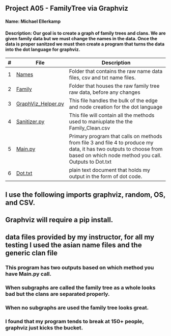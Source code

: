## Project A05 - FamilyTree via Graphviz
#### Name: Michael Ellerkamp
#### Description: Our goal is to create a graph of family trees and clans. We are given family data but we must change the names in the data. Once the data is proper sanitzed we must then create a program that turns the data into the dot language for graphviz.


|   #   |    File     |      Description                           |
| :---: | ----------- | -------------------------------------------|
|   1   |   [Names](Names/)   | Folder that contains the raw name data files, csv and txt name files. |
|   2   |   [Family](Family/)  | Folder that houses the raw family tree raw data, before any changes  |
|   3   | [GraphViz_Helper.py](GraphViz_Helper.py) | This file handles the bulk of the edge and node creation for the dot language|
|   4   | [Sanitizer.py](Sanitizer.py) | This file will contain all the methods used to maniuplate the the Family_Clean.csv |
|   5   | [Main.py](Main.py)   | Primary program that calls on methods from file 3 and file 4 to produce my data, it has two outputs to choose from based on which node method you call. Outputs to Dot.txt |
|  6    | [Dot.txt](Dot.txt)  | plain text document that holds my output in the form of dot code.  |

## I use the following imports graphviz, random, OS, and CSV.
## Graphviz will require a pip install.
## data files provided by my instructor, for all my testing I used the asian name files and the generic clan file
### This program has two outputs based on which method you have Main.py call.
### When subgraphs are called the family tree as a whole looks bad but the clans are separated properly.
### When no subgraphs are used the family tree looks great.
### I found that my program tends to break at 150+ people, graphviz just kicks the bucket.